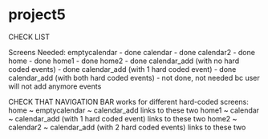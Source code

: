 # project5
CHECK LIST

Screens Needed:
emptycalendar - done
calendar - done
calendar2 - done
home - done
home1 - done
home2 - done
calendar_add (with no hard coded events) - done
calendar_add (with 1 hard coded event) - done
calendar_add (with both hard coded events) - not done, not needed bc user will not add anymore events

CHECK THAT NAVIGATION BAR works for different hard-coded screens: 
home ~ emptycalendar ~ calendar_add links to these two
home1 ~ calendar ~ calendar_add (with 1 hard coded event) links to these two
home2 ~ calendar2 ~ calendar_add (with 2 hard coded events) links to these two
